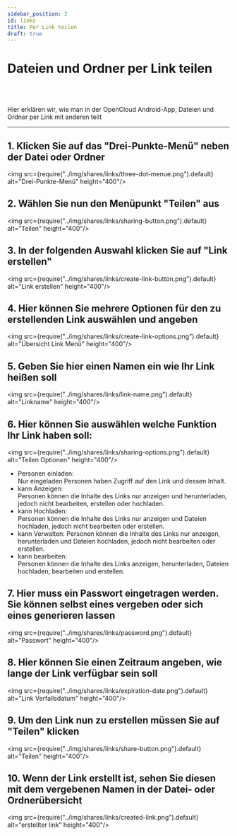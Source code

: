 ```yaml
---
sidebar_position: 2
id: links
title: Per Link teilen
draft: true
---
```


# Dateien und Ordner per Link teilen

<br/><br/>

Hier erklären wir, wie man in der OpenCloud Android-App, Dateien und Ordner per Link mit anderen teilt

---

## 1. Klicken Sie auf das "Drei-Punkte-Menü" neben der Datei oder Ordner

<img src={require("../img/shares/links/three-dot-menue.png").default} alt="Drei-Punkte-Menü" height="400"/>
<br/>

## 2. Wählen Sie nun den Menüpunkt "Teilen" aus

<img src={require("../img/shares/links/sharing-button.png").default} alt="Teilen" height="400"/>
<br/>

## 3. In der folgenden Auswahl klicken Sie auf "Link erstellen"

<img src={require("../img/shares/links/create-link-button.png").default} alt="Link erstellen" height="400"/>
<br/>

## 4. Hier können Sie mehrere Optionen für den zu erstellenden Link auswählen und angeben

<img src={require("../img/shares/links/create-link-options.png").default} alt="Übersicht Link Menü" height="400"/>
<br/>

## 5. Geben Sie hier einen Namen ein wie Ihr Link heißen soll

<img src={require("../img/shares/links/link-name.png").default} alt="Linkname" height="400"/>
<br/>

## 6. Hier können Sie auswählen welche Funktion Ihr Link haben soll:<br/>

<img src={require("../img/shares/links/sharing-options.png").default} alt="Teilen Optionen" height="400"/>

- Personen einladen:<br/>
  Nur eingeladen Personen haben Zugriff auf den Link und dessen Inhalt.
- kann Anzeigen:<br/>
  Personen können die Inhalte des Links nur anzeigen und herunterladen, jedoch nicht bearbeiten, erstellen oder hochladen.
- kann Hochladen:<br/>
  Personen können die Inhalte des Links nur anzeigen und Dateien hochladen, jedoch nicht bearbeiten oder erstellen.
- kann Verwalten:
  Personen können die Inhalte des Links nur anzeigen, herunterladen und Dateien hochladen, jedoch nicht bearbeiten oder erstellen.
- kann bearbeiten:<br/>
  Personen können die Inhalte des Links anzeigen, herunterladen, Dateien hochladen, bearbeiten und erstellen.
  <br/>

## 7. Hier muss ein Passwort eingetragen werden. Sie können selbst eines vergeben oder sich eines generieren lassen

<img src={require("../img/shares/links/password.png").default} alt="Passwort" height="400"/>
<br/>

## 8. Hier können Sie einen Zeitraum angeben, wie lange der Link verfügbar sein soll

<img src={require("../img/shares/links/expiration-date.png").default} alt="Link Verfallsdatum" height="400"/>
<br/>

## 9. Um den Link nun zu erstellen müssen Sie auf "Teilen" klicken

<img src={require("../img/shares/links/share-button.png").default} alt="Teilen" height="400"/>
<br/>

## 10. Wenn der Link erstellt ist, sehen Sie diesen mit dem vergebenen Namen in der Datei- oder Ordnerübersicht

<img src={require("../img/shares/links/created-link.png").default} alt="erstellter link" height="400"/>
